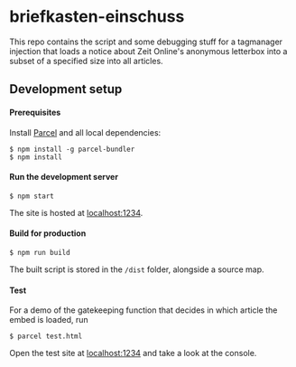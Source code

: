 # briefkasten-einschuss

This repo contains the script and some debugging stuff for a tagmanager injection that loads a notice about Zeit Online's anonymous letterbox into a subset of a specified size into all articles.

## Development setup

#### Prerequisites

Install [Parcel](https://parceljs.org/) and all local dependencies:

```
$ npm install -g parcel-bundler
$ npm install
```

#### Run the development server

```
$ npm start
```

The site is hosted at [localhost:1234](http://localhost:1234).

#### Build for production

```
$ npm run build
```

The built script is stored in the `/dist` folder, alongside a source map.

#### Test

For a demo of the gatekeeping function that decides in which article the embed is loaded, run

```
$ parcel test.html
```

Open the test site at [localhost:1234](http://localhost:1234) and take a look at the console.